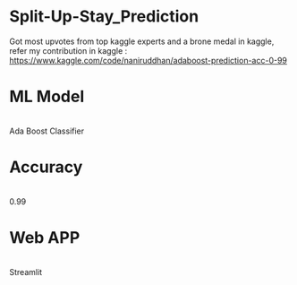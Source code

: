 # Split-Up-Stay_Prediction

Got most upvotes from top kaggle experts and a brone medal in kaggle, refer my contribution in kaggle : https://www.kaggle.com/code/naniruddhan/adaboost-prediction-acc-0-99

# ML Model
<br /> Ada Boost Classifier

# Accuracy
<br /> 0.99

# Web APP
<br />Streamlit
